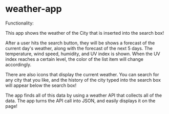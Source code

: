 # weather-app

Functionality: 

This app shows the weather of the City that is inserted into the search box! 

After a user hits the search button, they will be shows a forecast of the current day's weather, along with the forecast of the next 5 days. The temperature, wind speed, humidity, and UV index is shown. When the UV index reaches a certain level, the color of the list item will change accordingly. 

There are also icons that display the current weather. You can search for any city that you like, and the history of the city typed into the search box will appear below the search box!

The app finds all of this data by using a weather API that collects all of the data. The app turns the API call into JSON, and easily displays it on the page!

